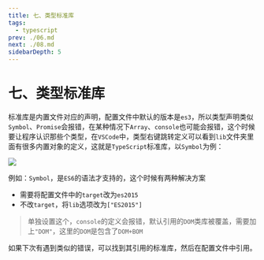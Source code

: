 ```yaml
---
title: 七、类型标准库
tags: 
  - typescript
prev: ./06.md
next: ./08.md
sidebarDepth: 5
---
```

# 七、类型标准库

标准库是内置文件对应的声明，配置文件中默认的版本是`es3`，所以类型声明类似`Symbol`、`Promise`会报错，在某种情况下`Array`、`console`也可能会报错，这个时候要让程序认识那些个类型，在`VSCode`中，类型右键跳转定义可以看到`lib`文件夹里面有很多内置对象的定义，这就是`TypeScript`标准库，以`Symbol`为例：

![](https://p1-juejin.byteimg.com/tos-cn-i-k3u1fbpfcp/6c770ec9b4ee422eb2389dbaed0f0c35~tplv-k3u1fbpfcp-watermark.image)

例如：`Symbol`，是`ES6`的语法才支持的，这个时候有两种解决方案

- 需要将配置文件中的`target`改为`es2015`
- 不改`target`，将`lib`选项改为`["ES2015"]`

> 单独设置这个，`console`的定义会报错，默认引用的`DOM`类库被覆盖，需要加上`"DOM"`，这里的`DOM`是包含了`DOM+BOM`

如果下次有遇到类似的错误，可以找到其引用的标准库，然后在配置文件中引用。


